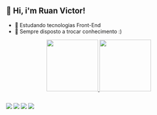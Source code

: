 ## 👋 Hi, i'm Ruan Victor! 

- 😬 Estudando tecnologias Front-End
- 👥 Sempre disposto a trocar conhecimento :)

<div align="center">
  <a href="https://github.com/biassumcao">
  <img height="140em" src="https://github-readme-stats.vercel.app/api?username=ruancarreirogomes&show_icons=true&theme=midnight-purple&include_all_commits=true&count_private=true"/>
  <img height="140em" src="https://github-readme-stats.vercel.app/api/top-langs/?username=ruancarreirogomes&layout=compact&langs_count=7&theme=midnight-purple"/>
</div>
  
  ##
  
<div> 
  <a href="https://instagram.com/rruan_victor"><img src="https://img.shields.io/badge/-Instagram-%23E4405F?style=for-the-badge&logo=instagram&logoColor=white"></a>
  <a href="https://www.linkedin.com/in/ruan-victor-carreiro-gomes-b9202b22b/"><img src="https://img.shields.io/badge/-LinkedIn-%230077B5?style=for-the-badge&logo=linkedin&logoColor=white"></a> 
  <a href = "mailto:ruanvictorp22111@gmail.com"><img src="https://img.shields.io/badge/Gmail-D14836?style=for-the-badge&logo=gmail&logoColor=white"></a>
  <a href="https://web.whatsapp.com/send?phone=5586981418197"><img src="https://img.shields.io/badge/WhatsApp-25D366?style=for-the-badge&logo=whatsapp&logoColor=white"></a>
</div>
